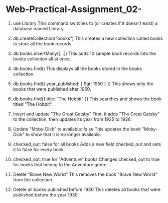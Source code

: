 # Web-Practical-Assignment_02-

01. use Library
This command switches to (or creates if it doesn't exist) a database named Library.

02. db.createCollection("books")
This creates a new collection called books to store all the book records.

03. db.books.insertMany([...])
This adds 10 sample book records into the books collection all at once.

04. db.books.find()
This displays all the books stored in the books collection.

05. db.books.find({ year_published: { $gt: 1950 } })
This shows only the books that were published after 1950.

06. db.books.find({ title: "The Hobbit" })
This searches and shows the book titled "The Hobbit".

07. Insert and update "The Great Gatsby"
First, it adds "The Great Gatsby" to the collection, then updates its year from 1925 to 1926.

08. Update "Moby-Dick" to available: false
This updates the book "Moby-Dick" to show that it is no longer available.

09. checked_out: false for all books
Adds a new field checked_out and sets it to false for every book.

10. checked_out: true for "Adventure" books
Changes checked_out to true for books that belong to the Adventure genre.

11. Delete "Brave New World"
This removes the book "Brave New World" from the collection.

12. Delete all books published before 1930
This deletes all books that were published before the year 1930.
